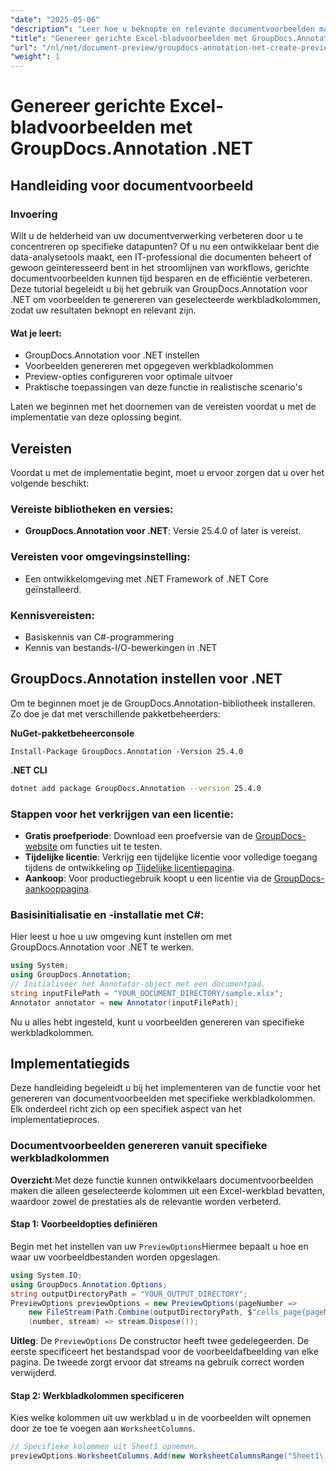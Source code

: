 ```yaml
---
"date": "2025-05-06"
"description": "Leer hoe u beknopte en relevante documentvoorbeelden maakt van specifieke werkbladkolommen met GroupDocs.Annotation voor .NET. Ideaal voor het stroomlijnen van workflows in data-analyse en IT-beheer."
"title": "Genereer gerichte Excel-bladvoorbeelden met GroupDocs.Annotation .NET"
"url": "/nl/net/document-preview/groupdocs-annotation-net-create-previews-worksheet-columns/"
"weight": 1
---
```


# Genereer gerichte Excel-bladvoorbeelden met GroupDocs.Annotation .NET
## Handleiding voor documentvoorbeeld
### Invoering
Wilt u de helderheid van uw documentverwerking verbeteren door u te concentreren op specifieke datapunten? Of u nu een ontwikkelaar bent die data-analysetools maakt, een IT-professional die documenten beheert of gewoon geïnteresseerd bent in het stroomlijnen van workflows, gerichte documentvoorbeelden kunnen tijd besparen en de efficiëntie verbeteren. Deze tutorial begeleidt u bij het gebruik van GroupDocs.Annotation voor .NET om voorbeelden te genereren van geselecteerde werkbladkolommen, zodat uw resultaten beknopt en relevant zijn.

#### Wat je leert:
- GroupDocs.Annotation voor .NET instellen
- Voorbeelden genereren met opgegeven werkbladkolommen
- Preview-opties configureren voor optimale uitvoer
- Praktische toepassingen van deze functie in realistische scenario's

Laten we beginnen met het doornemen van de vereisten voordat u met de implementatie van deze oplossing begint.
## Vereisten
Voordat u met de implementatie begint, moet u ervoor zorgen dat u over het volgende beschikt:

### Vereiste bibliotheken en versies:
- **GroupDocs.Annotation voor .NET**: Versie 25.4.0 of later is vereist.

### Vereisten voor omgevingsinstelling:
- Een ontwikkelomgeving met .NET Framework of .NET Core geïnstalleerd.

### Kennisvereisten:
- Basiskennis van C#-programmering
- Kennis van bestands-I/O-bewerkingen in .NET
## GroupDocs.Annotation instellen voor .NET
Om te beginnen moet je de GroupDocs.Annotation-bibliotheek installeren. Zo doe je dat met verschillende pakketbeheerders:

**NuGet-pakketbeheerconsole**
```plaintext
Install-Package GroupDocs.Annotation -Version 25.4.0
```

**\.NET CLI**
```bash
dotnet add package GroupDocs.Annotation --version 25.4.0
```

### Stappen voor het verkrijgen van een licentie:
- **Gratis proefperiode**: Download een proefversie van de [GroupDocs-website](https://releases.groupdocs.com/annotation/net/) om functies uit te testen.
- **Tijdelijke licentie**: Verkrijg een tijdelijke licentie voor volledige toegang tijdens de ontwikkeling op [Tijdelijke licentiepagina](https://purchase.groupdocs.com/temporary-license/).
- **Aankoop**: Voor productiegebruik koopt u een licentie via de [GroupDocs-aankooppagina](https://purchase.groupdocs.com/buy).
### Basisinitialisatie en -installatie met C#:
Hier leest u hoe u uw omgeving kunt instellen om met GroupDocs.Annotation voor .NET te werken.
```csharp
using System;
using GroupDocs.Annotation;
// Initialiseer het Annotator-object met een documentpad.
string inputFilePath = "YOUR_DOCUMENT_DIRECTORY/sample.xlsx";
Annotator annotator = new Annotator(inputFilePath);
```
Nu u alles hebt ingesteld, kunt u voorbeelden genereren van specifieke werkbladkolommen.
## Implementatiegids
Deze handleiding begeleidt u bij het implementeren van de functie voor het genereren van documentvoorbeelden met specifieke werkbladkolommen. Elk onderdeel richt zich op een specifiek aspect van het implementatieproces.
### Documentvoorbeelden genereren vanuit specifieke werkbladkolommen
**Overzicht**:Met deze functie kunnen ontwikkelaars documentvoorbeelden maken die alleen geselecteerde kolommen uit een Excel-werkblad bevatten, waardoor zowel de prestaties als de relevantie worden verbeterd.
#### Stap 1: Voorbeeldopties definiëren
Begin met het instellen van uw `PreviewOptions`Hiermee bepaalt u hoe en waar uw voorbeeldbestanden worden opgeslagen.
```csharp
using System.IO;
using GroupDocs.Annotation.Options;
string outputDirectoryPath = "YOUR_OUTPUT_DIRECTORY";
PreviewOptions previewOptions = new PreviewOptions(pageNumber => 
    new FileStream(Path.Combine(outputDirectoryPath, $"cells_page{pageNumber}.png"), FileMode.Create),
    (number, stream) => stream.Dispose());
```
**Uitleg**: De `PreviewOptions` De constructor heeft twee gedelegeerden. De eerste specificeert het bestandspad voor de voorbeeldafbeelding van elke pagina. De tweede zorgt ervoor dat streams na gebruik correct worden verwijderd.
#### Stap 2: Werkbladkolommen specificeren
Kies welke kolommen uit uw werkblad u in de voorbeelden wilt opnemen door ze toe te voegen aan `WorksheetColumns`.
```csharp
// Specifieke kolommen uit Sheet1 opnemen.
previewOptions.WorksheetColumns.Add(new WorksheetColumnsRange("Sheet1\